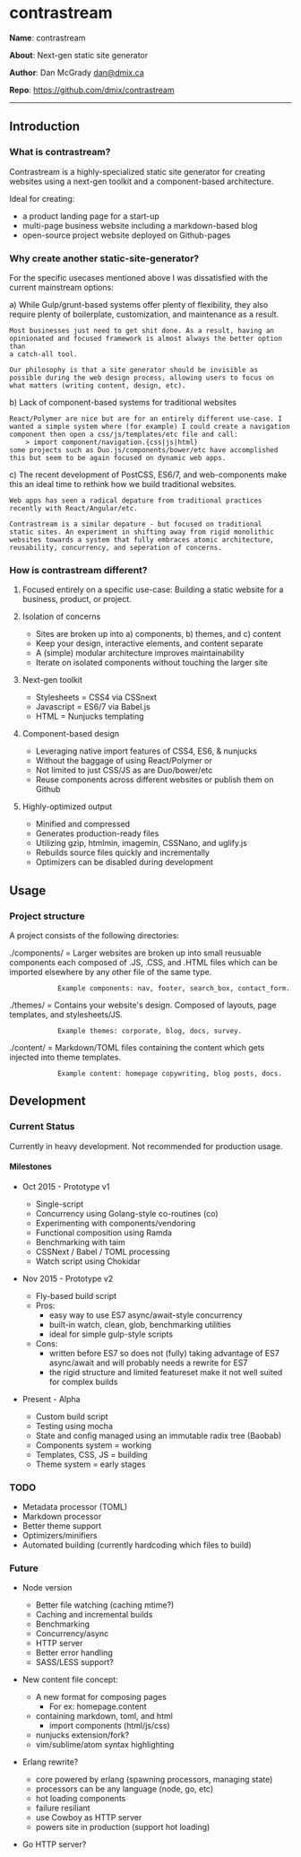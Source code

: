 # contrastream

**Name**:   contrastream

**About**:  Next-gen static site generator

**Author**: Dan McGrady <dan@dmix.ca>

**Repo**:   https://github.com/dmix/contrastream

-------------------------------------------------

## Introduction

### What is contrastream?

Contrastream is a highly-specialized static site generator for creating
websites using a next-gen toolkit and a component-based architecture.

Ideal for creating:

- a product landing page for a start-up
- multi-page business website including a markdown-based blog
- open-source project website deployed on Github-pages

### Why create another static-site-generator?

For the specific usecases mentioned above I was dissatisfied with the current
mainstream options:

a) While Gulp/grunt-based systems offer plenty of flexibility, they also
require plenty of boilerplate, customization, and maintenance as a result.

    Most businesses just need to get shit done. As a result, having an
    opinionated and focused framework is almost always the better option than
    a catch-all tool.

    Our philosophy is that a site generator should be invisible as
    possible during the web design process, allowing users to focus on
    what matters (writing content, design, etc).

b) Lack of component-based systems for traditional websites

    React/Polymer are nice but are for an entirely different use-case. I
    wanted a simple system where (for example) I could create a navigation
    component then open a css/js/templates/etc file and call:
        > import component/navigation.{css|js|html}
    some projects such as Duo.js/components/bower/etc have accomplished
    this but seem to be again focused on dynamic web apps.

c) The recent development of PostCSS, ES6/7, and web-components make this an
   ideal time to rethink how we build traditional websites.

    Web apps has seen a radical depature from traditional practices
    recently with React/Angular/etc.

    Contrastream is a similar depature - but focused on traditional
    static sites. An experiment in shifting away from rigid monolithic
    websites towards a system that fully embraces atomic architecture,
    reusability, concurrency, and seperation of concerns.

### How is contrastream different?

1. Focused entirely on a specific use-case: Building a static website for a
   business, product, or project.

2. Isolation of concerns
    - Sites are broken up into a) components, b) themes, and c) content
    - Keep your design, interactive elements, and content separate
    - A (simple) modular architecture improves maintainability
    - Iterate on isolated components without touching the larger site

3. Next-gen toolkit
    - Stylesheets = CSS4 via CSSnext
    - Javascript = ES6/7 via Babel.js
    - HTML = Nunjucks templating

4. Component-based design
    - Leveraging native import features of CSS4, ES6, & nunjucks
    - Without the baggage of using React/Polymer or
    - Not limited to just CSS/JS as are Duo/bower/etc
    - Reuse components across different websites or publish them on Github

5. Highly-optimized output
    - Minified and compressed
    - Generates production-ready files
    - Utilizing gzip, htmlmin, imagemin, CSSNano, and uglify.js
    - Rebuilds source files quickly and incrementally
    - Optimizers can be disabled during development


## Usage

### Project structure

A project consists of the following directories:

./components/ = Larger websites are broken up into small reusuable components
                each composed of .JS, .CSS, and .HTML files which can be
                imported elsewhere by any other file of the same type.

                Example components: nav, footer, search_box, contact_form.

./themes/     = Contains your website's design. Composed of layouts,
                page templates, and stylesheets/JS.

                Example themes: corporate, blog, docs, survey.

./content/    = Markdown/TOML files containing the content which gets
                injected into theme templates.

                Example content: homepage copywriting, blog posts, docs.


## Development

### Current Status

Currently in heavy development. Not recommended for production usage.

#### Milestones

- Oct 2015 - Prototype v1
    - Single-script
    - Concurrency using Golang-style co-routines (co)
    - Experimenting with components/vendoring
    - Functional composition using Ramda
    - Benchmarking with taim
    - CSSNext / Babel / TOML processing
    - Watch script using Chokidar

- Nov 2015 - Prototype v2
    - Fly-based build script
    - Pros:
        - easy way to use ES7 async/await-style concurrency
        - built-in watch, clean, glob, benchmarking utilities
        - ideal for simple gulp-style scripts
    - Cons:
        - written before ES7 so does not (fully) taking advantage of ES7 async/await and will probably needs a rewrite for ES7
        - the rigid structure and limited featureset make it not well suited for complex builds

- Present - Alpha
    - Custom build script
    - Testing using mocha
    - State and config managed using an immutable radix tree (Baobab)
    - Components system  = working
    - Templates, CSS, JS = building
    - Theme system = early stages

### TODO

- Metadata processor (TOML)
- Markdown processor
- Better theme support
- Optimizers/minifiers
- Automated building (currently hardcoding which files to build)

### Future

- Node version
    - Better file watching (caching mtime?)
    - Caching and incremental builds
    - Benchmarking
    - Concurrency/async
    - HTTP server
    - Better error handling
    - SASS/LESS support?

- New content file concept:
    - A new format for composing pages
        - For ex: homepage.content
    - containing markdown, toml, and html
        - import components (html/js/css)
    - nunjucks extension/fork?
    - vim/sublime/atom syntax highlighting

- Erlang rewrite?
    - core powered by erlang (spawning processors, managing state)
    - processors can be any language (node, go, etc)
    - hot loading components
    - failure resiliant
    - use Cowboy as HTTP server
    - powers site in production (support hot loading)

- Go HTTP server?
